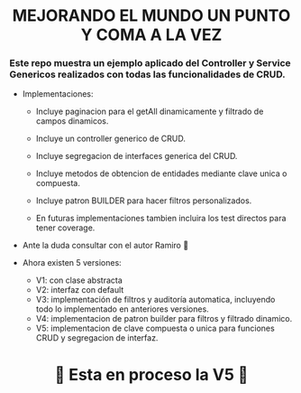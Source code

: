 
<h1 align="center">
  MEJORANDO EL MUNDO UN PUNTO Y COMA A LA VEZ
</h1>

<h3 aling="center">Este repo muestra un ejemplo aplicado del Controller y Service Genericos realizados con todas las funcionalidades de CRUD.</h3>

<p align="center">

  - Implementaciones:

    - Incluye paginacion para el getAll dinamicamente y filtrado de campos dinamicos.
    
    - Incluye un controller generico de CRUD.
    
    - Incluye segregacion de interfaces generica del CRUD.
    
    - Incluye metodos de obtencion de entidades mediante clave unica o compuesta.
    
    - Incluye patron BUILDER para hacer filtros personalizados.
    
    - En futuras implementaciones tambien incluira los test directos para tener coverage.
      
  - Ante la duda consultar con el autor Ramiro 🍃
  
  - Ahora existen 5 versiones:
    - V1: con clase abstracta 
    - V2: interfaz con default
    - V3: implementación de filtros y auditoría automatica, incluyendo todo lo implementado en anteriores versiones.
    - V4: implementacion de patron builder para filtros y filtrado dinamico.
    - V5: implementacion de clave compuesta o unica para funciones CRUD y segregacion de interfaz.
</p>

<h1 align="center">
  🍃 Esta en proceso la V5 🚀
</h1>
